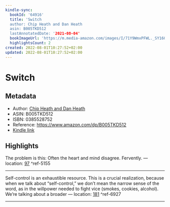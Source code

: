 ```yaml
---
kindle-sync:
  bookId: '64916'
  title: 'Switch
  author: Chip Heath and Dan Heath
  asin: B005TKD512
  lastAnnotatedDate: '2021-08-04'
  bookImageUrl: 'https://m.media-amazon.com/images/I/71Y9WmxPFWL._SY160.jpg'
  highlightsCount: 2
created: 2022-08-01T10:27:52+02:00
updated: 2022-08-01T10:27:52+02:00
---
```

# Switch
## Metadata
* Author: [Chip Heath and Dan Heath](https://www.amazon.com/Chip-Heath/e/B000APJJZC/ref=dp_byline_cont_ebooks_1)
* ASIN: B005TKD512
* ISBN: 0385528752
* Reference: https://www.amazon.com/dp/B005TKD512
* [Kindle link](kindle://book?action=open&asin=B005TKD512)

## Highlights
The problem is this: Often the heart and mind disagree. Fervently. — location: [97](kindle://book?action=open&asin=B005TKD512&location=97) ^ref-5155

---
Self-control is an exhaustible resource. This is a crucial realization, because when we talk about “self-control,” we don’t mean the narrow sense of the word, as in the willpower needed to fight vice (smokes, cookies, alcohol). We’re talking about a broader — location: [181](kindle://book?action=open&asin=B005TKD512&location=181) ^ref-6927

---
